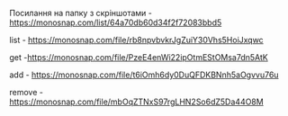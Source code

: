 Посилання на папку з скріншотами - https://monosnap.com/list/64a70db60d34f2f72083bbd5

list - https://monosnap.com/file/rb8npvbvkrJgZuiY30Vhs5HoiJxqwc

get -https://monosnap.com/file/PzeE4enWi22ipOtmEStOMsa7dn5AtK

add - https://monosnap.com/file/t6iOmh6dy0DuQFDKBNnh5aOgvvu76u

remove -https://monosnap.com/file/mbOqZTNxS97rgLHN2So6dZ5Da44O8M

